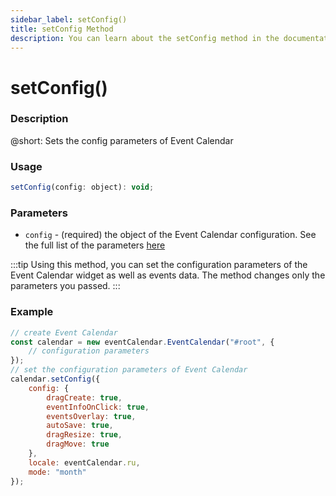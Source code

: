 ```yaml
---
sidebar_label: setConfig()
title: setConfig Method
description: You can learn about the setConfig method in the documentation of the DHTMLX JavaScript Event Calendar library. Browse developer guides and API reference, try out code examples and live demos, and download a free 30-day evaluation version of DHTMLX Event Calendar.
---
```


# setConfig()

### Description

@short: Sets the config parameters of Event Calendar

### Usage

~~~jsx {}
setConfig(config: object): void;
~~~

### Parameters

- `config` - (required) the object of the Event Calendar configuration. See the full list of the parameters [here](api/overview/properties_overview.md)

:::tip
Using this method, you can set the configuration parameters of the Event Calendar widget as well as events data. The method changes only the parameters you passed.
:::

### Example

~~~jsx {6-17}
// create Event Calendar
const calendar = new eventCalendar.EventCalendar("#root", {
	// configuration parameters
});
// set the configuration parameters of Event Calendar
calendar.setConfig({
	config: {
		dragCreate: true,
		eventInfoOnClick: true,
		eventsOverlay: true,
		autoSave: true,
		dragResize: true,
		dragMove: true
	},
	locale: eventCalendar.ru,
	mode: "month"
});
~~~
